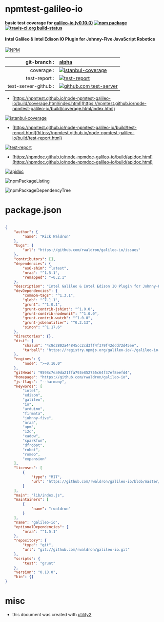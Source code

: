 # npmtest-galileo-io

#### basic test coverage for  [galileo-io (v0.10.0)](https://github.com/rwaldron/galileo-io)  [![npm package](https://img.shields.io/npm/v/npmtest-galileo-io.svg?style=flat-square)](https://www.npmjs.org/package/npmtest-galileo-io) [![travis-ci.org build-status](https://api.travis-ci.org/npmtest/node-npmtest-galileo-io.svg)](https://travis-ci.org/npmtest/node-npmtest-galileo-io)

#### Intel Galileo & Intel Edison IO Plugin for Johnny-Five JavaScript Robotics

[![NPM](https://nodei.co/npm/galileo-io.png?downloads=true&downloadRank=true&stars=true)](https://www.npmjs.com/package/galileo-io)

| git-branch : | [alpha](https://github.com/npmtest/node-npmtest-galileo-io/tree/alpha)|
|--:|:--|
| coverage : | [![istanbul-coverage](https://npmtest.github.io/node-npmtest-galileo-io/build/coverage.badge.svg)](https://npmtest.github.io/node-npmtest-galileo-io/build/coverage.html/index.html)|
| test-report : | [![test-report](https://npmtest.github.io/node-npmtest-galileo-io/build/test-report.badge.svg)](https://npmtest.github.io/node-npmtest-galileo-io/build/test-report.html)|
| test-server-github : | [![github.com test-server](https://npmtest.github.io/node-npmtest-galileo-io/GitHub-Mark-32px.png)](https://npmtest.github.io/node-npmtest-galileo-io/build/app/index.html) | | build-artifacts : | [![build-artifacts](https://npmtest.github.io/node-npmtest-galileo-io/glyphicons_144_folder_open.png)](https://github.com/npmtest/node-npmtest-galileo-io/tree/gh-pages/build)|

- [https://npmtest.github.io/node-npmtest-galileo-io/build/coverage.html/index.html](https://npmtest.github.io/node-npmtest-galileo-io/build/coverage.html/index.html)

[![istanbul-coverage](https://npmtest.github.io/node-npmtest-galileo-io/build/screenCapture.buildCi.browser.%252Ftmp%252Fbuild%252Fcoverage.lib.html.png)](https://npmtest.github.io/node-npmtest-galileo-io/build/coverage.html/index.html)

- [https://npmtest.github.io/node-npmtest-galileo-io/build/test-report.html](https://npmtest.github.io/node-npmtest-galileo-io/build/test-report.html)

[![test-report](https://npmtest.github.io/node-npmtest-galileo-io/build/screenCapture.buildCi.browser.%252Ftmp%252Fbuild%252Ftest-report.html.png)](https://npmtest.github.io/node-npmtest-galileo-io/build/test-report.html)

- [https://npmdoc.github.io/node-npmdoc-galileo-io/build/apidoc.html](https://npmdoc.github.io/node-npmdoc-galileo-io/build/apidoc.html)

[![apidoc](https://npmdoc.github.io/node-npmdoc-galileo-io/build/screenCapture.buildCi.browser.%252Ftmp%252Fbuild%252Fapidoc.html.png)](https://npmdoc.github.io/node-npmdoc-galileo-io/build/apidoc.html)

![npmPackageListing](https://npmtest.github.io/node-npmtest-galileo-io/build/screenCapture.npmPackageListing.svg)

![npmPackageDependencyTree](https://npmtest.github.io/node-npmtest-galileo-io/build/screenCapture.npmPackageDependencyTree.svg)



# package.json

```json

{
    "author": {
        "name": "Rick Waldron"
    },
    "bugs": {
        "url": "https://github.com/rwaldron/galileo-io/issues"
    },
    "contributors": [],
    "dependencies": {
        "es6-shim": "latest",
        "mraa": "^1.5.1",
        "remapped": "~0.2.1"
    },
    "description": "Intel Galileo & Intel Edison IO Plugin for Johnny-Five JavaScript Robotics",
    "devDependencies": {
        "common-tags": "^1.3.1",
        "glob": "^7.1.1",
        "grunt": "^1.0.1",
        "grunt-contrib-jshint": "^1.0.0",
        "grunt-contrib-nodeunit": "^1.0.0",
        "grunt-contrib-watch": "^1.0.0",
        "grunt-jsbeautifier": "^0.2.13",
        "sinon": "^1.17.6"
    },
    "directories": {},
    "dist": {
        "shasum": "4c8d2802a44845cc2cd3ff4f379f42ddd72d45ee",
        "tarball": "https://registry.npmjs.org/galileo-io/-/galileo-io-0.10.0.tgz"
    },
    "engines": {
        "node": ">=0.10.0"
    },
    "gitHead": "9598c7ea9da21ffa793e852755c64f37ef8eefd4",
    "homepage": "https://github.com/rwaldron/galileo-io",
    "js-flags": "--harmony",
    "keywords": [
        "intel",
        "edison",
        "galileo",
        "io",
        "arduino",
        "firmata",
        "johnny-five",
        "mraa",
        "upm",
        "i2c",
        "xadow",
        "sparkfun",
        "dfrobot",
        "robot",
        "romeo",
        "expansion"
    ],
    "licenses": [
        {
            "type": "MIT",
            "url": "https://github.com/rwaldron/galileo-io/blob/master/LICENSE-MIT"
        }
    ],
    "main": "lib/index.js",
    "maintainers": [
        {
            "name": "rwaldron"
        }
    ],
    "name": "galileo-io",
    "optionalDependencies": {
        "mraa": "^1.5.1"
    },
    "repository": {
        "type": "git",
        "url": "git://github.com/rwaldron/galileo-io.git"
    },
    "scripts": {
        "test": "grunt"
    },
    "version": "0.10.0",
    "bin": {}
}
```



# misc
- this document was created with [utility2](https://github.com/kaizhu256/node-utility2)
